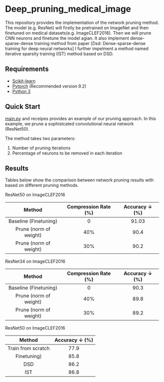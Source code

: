 # Deep_pruning_medical_image
This repository provides the implementation of the network pruning method. The model (e.g. ResNet) will firstly be pretrained on ImageNet and then finetuned on medical datasets(e.g. ImageCLEF2016). Then we will prune CNN neurons and finetune the model agian. It also implement dense-sparse-dense training method from paper [Dsd: Dense-sparse-dense training for deep neural networks] I further impelment a method named iterative sparsity training (IST) method based on DSD.

## Requirements
- [Scikit-learn](http://scikit-learn.org/stable/)
- [Pytorch](https://pytorch.org/) (Recommended version 9.2)
- [Python 3](https://www.python.org/)

## Quick Start
[main.py](main.py) and receipes provides an example of our pruning approach. In this example, we prune a  sophistcated convolutional neural network (ResNet50). 

The method takes two parameters:
1. Number of pruning iterations 
2. Percentage of neurons to be removed in each iteration 

## Results
Tables below show the comparison between network pruning results with based on different pruning methods. 

ResNet50 on ImageCLEF2016

|     Method     | Compression Rate (%) | Accuracy ↓ (%) |
|:--------------:|:-----:|:----------------:|
| Baseline (Finetuning) |  0 |       91.03       |
| Prune (norm of weight)| 40% |  90.4       |
| Prune (norm of weight) |   30% | 90.2 |

ResNet34 on ImageCLEF2016

|     Method     | Compression Rate (%) | Accuracy ↓ (%) |
|:--------------:|:-----:|:----------------:|
| Baseline (Finetuning) |  0 |       90.3       |
| Prune (norm of weight)| 40% |  89.8       |
| Prune (norm of weight) |   30% | 89.2 |

ResNet50 on ImageCLEF2016

|     Method     | Accuracy ↓ (%) |
|:--------------:|:----------------:|
| Train from scratch |  77.9    |
| Finetuning)| 85.8  |
| DSD |  86.2 |
| IST  |  86.8 |

